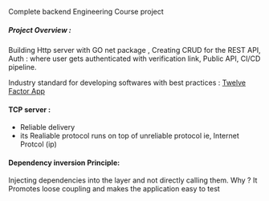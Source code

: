 Complete backend Engineering Course project

##### Project Overview : 
Building Http server with GO net package , Creating CRUD for the REST API, Auth : where user gets authenticated with verification link, Public API, CI/CD pipeline. 

Industry standard for developing softwares with best practices : 
[Twelve Factor App](https://www.12factor.net/)

#### TCP server : 
- Reliable delivery
- its Realiable protocol runs on top of unreliable protocol ie, Internet Protcol (ip)

#### Dependency inversion Principle:
Injecting dependencies into the layer and not directly calling them. Why ? It Promotes loose coupling and makes the application easy to test



